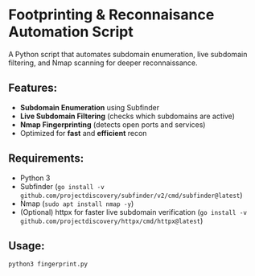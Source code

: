# Footprinting & Reconnaisance Automation Script

A Python script that automates subdomain enumeration, live subdomain filtering, and Nmap scanning for deeper reconnaissance.  

## Features:
- **Subdomain Enumeration** using Subfinder  
- **Live Subdomain Filtering** (checks which subdomains are active)  
- **Nmap Fingerprinting** (detects open ports and services)  
- Optimized for **fast** and **efficient** recon  

## Requirements:
- Python 3
- Subfinder (`go install -v github.com/projectdiscovery/subfinder/v2/cmd/subfinder@latest`)
- Nmap (`sudo apt install nmap -y`)
- (Optional) httpx for faster live subdomain verification (`go install -v github.com/projectdiscovery/httpx/cmd/httpx@latest`)

## Usage:
```bash
python3 fingerprint.py
